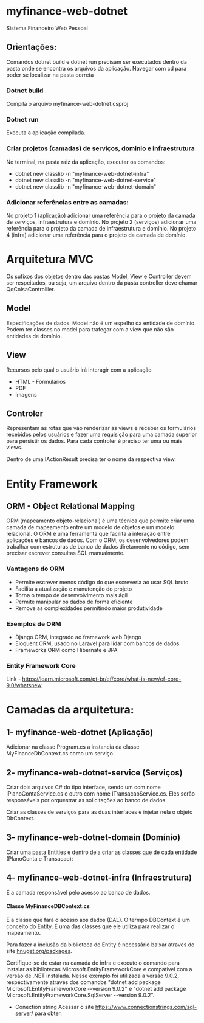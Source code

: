 # myfinance-web-dotnet
Sistema Financeiro Web Pessoal

## Orientações:
Comandos dotnet build e dotnet run precisam ser executados dentro da pasta onde se encontra os arquivos da aplicação.
Navegar com cd para poder se localizar na pasta correta

### Dotnet build
Compila o arquivo myfinance-web-dotnet.csproj

### Dotnet run
Executa a aplicação compilada.

### Criar projetos (camadas) de serviços, dominio e infraestrutura

No terminal, na pasta raiz da aplicação, executar os comandos:

- dotnet new classlib -n "myfinance-web-dotnet-infra"
- dotnet new classlib -n "myfinance-web-dotnet-service"
- dotnet new classlib -n "myfinance-web-dotnet-domain"

### Adicionar referências entre as camadas:

No projeto 1 (aplicação) adicionar uma referência para o projeto da camada de serviços, infraestrutura e domínio.
No projeto 2 (serviços) adicionar uma referência para o projeto da camada de infraestrutura e domínio.
No projeto 4 (infra) adicionar uma referência para o projeto da camada de domínio.

# Arquitetura MVC
Os sufixos dos objetos dentro das pastas Model, View e Controller devem ser respeitados, ou seja, um arquivo dentro da pasta controller deve chamar QqCoisaControlller.

## Model
Especificações de dados.
Model não é um espelho da entidade de domínio. Podem ter classes no model para trafegar com a view que não são entidades de domínio.

## View
Recursos pelo qual o usuário irá interagir com a aplicação

- HTML - Formulários
- PDF
- Imagens

## Controler
Representam as rotas que vão renderizar as views e receber os formulários recebidos pelos usuários e fazer uma requisição para uma camada superior para persistir os dados.
Para cada controler é preciso ter uma ou mais views.

Dentro de uma IActionResult precisa ter o nome da respectiva view.
 
# Entity Framework

## ORM - Object Relational Mapping
ORM (mapeamento objeto-relacional) é uma técnica que permite criar uma camada de mapeamento entre um modelo de objetos e um modelo relacional. 
O ORM é uma ferramenta que facilita a interação entre aplicações e bancos de dados. Com o ORM, os desenvolvedores podem trabalhar com estruturas de banco de dados diretamente no código, sem precisar escrever consultas SQL manualmente. 

### Vantagens do ORM

- Permite escrever menos código do que escreveria ao usar SQL bruto
- Facilita a atualização e manutenção do projeto
- Torna o tempo de desenvolvimento mais ágil
- Permite manipular os dados de forma eficiente
- Remove as complexidades permitindo maior produtividade

### Exemplos de ORM 

- Django ORM, integrado ao framework web Django
- Eloquent ORM, usado no Laravel para lidar com bancos de dados
- Frameworks ORM como Hibernate e JPA

### Entity Framework Core

Link - https://learn.microsoft.com/pt-br/ef/core/what-is-new/ef-core-9.0/whatsnew

# Camadas da arquitetura:

## 1- myfinance-web-dotnet (Aplicação)

Adicionar na classe Program.cs a instancia da classe MyFinanceDbContext.cs como um serviço.

## 2- myfinance-web-dotnet-service (Serviços)

Criar dois arquivos C# do tipo interface, sendo um com nome IPlanoContaService.cs e outro com nome ITransacaoService.cs. Eles serão responsáveis por orquestrar as solicitações ao banco de dados.

Criar as classes de serviços para as duas interfaces e injetar nela o objeto DbContext.

## 3- myfinance-web-dotnet-domain (Domínio)

Criar uma pasta Entities e dentro dela criar as classes que de cada entidade (PlanoConta e Transacao):

## 4- myfinance-web-dotnet-infra (Infraestrutura)

É a camada responsável pelo acesso ao banco de dados.

#### Classe MyFinanceDBContext.cs

É a classe que fará o acesso aos dados (DAL).
O termpo DBContext é um conceito do Entity. É uma das classes que ele utiliza para realizar o mapeamento.

Para fazer a inclusão da biblioteca do Entity é necessário baixar atraves do site [hnuget.org/packages](https://www.nuget.org/PACKAGES).

Certifique-se de estar na camada de infra e execute o comando para instalar as bibliotecas Microsoft.EntityFrameworkCore e compativel com a versão de .NET instalada. Nesse exemplo foi utilizada a versão 9.0.2, respectivamente através dos comandos "dotnet add package Microsoft.EntityFrameworkCore --version 9.0.2" e "dotnet add package Microsoft.EntityFrameworkCore.SqlServer --version 9.0.2".

- Conection string
Acessar o site https://www.connectionstrings.com/sql-server/ para obter.